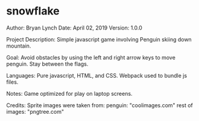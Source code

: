 # snowflake

Author: Bryan Lynch
Date: April 02, 2019
Version: 1.0.0

Project Description: Simple javascript game involving Penguin skiing down mountain.

Goal: Avoid obstacles by using the left and right arrow keys to move penguin. Stay between
the flags.

Languages: Pure javascript, HTML, and CSS. Webpack used to bundle js files.

Notes: Game optimized for play on laptop screens. 

Credits: Sprite images were taken from:
	 penguin: "coolimages.com"
	 rest of images: "pngtree.com"
	 
